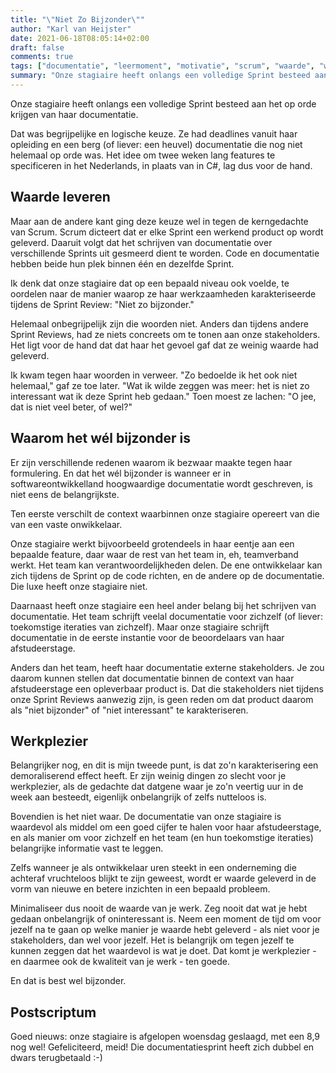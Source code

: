 ```yaml
---
title: "\"Niet Zo Bijzonder\""
author: "Karl van Heijster"
date: 2021-06-18T08:05:14+02:00
draft: false
comments: true
tags: ["documentatie", "leermoment", "motivatie", "scrum", "waarde", "werkplezier"]
summary: "Onze stagiaire heeft onlangs een volledige Sprint besteed aan het op orde krijgen van haar documentatie. Tijdens de Sprint Review karakteriseerde ze die twee weken werk als \"niet zo bijzonder\". Ik kwam tegen die woorden in het verweer."
---
```


Onze stagiaire heeft onlangs een volledige Sprint besteed aan het op orde krijgen van haar documentatie.


Dat was begrijpelijke en logische keuze. Ze had deadlines vanuit haar opleiding en een berg (of liever: een heuvel) documentatie die nog niet helemaal op orde was. Het idee om twee weken lang features te specificeren in het Nederlands, in plaats van in C#, lag dus voor de hand.


## Waarde leveren


Maar aan de andere kant ging deze keuze wel in tegen de kerngedachte van Scrum. Scrum dicteert dat er elke Sprint een werkend product op wordt geleverd. Daaruit volgt dat het schrijven van documentatie over verschillende Sprints uit gesmeerd dient te worden. Code en documentatie hebben beide hun plek binnen één en dezelfde Sprint.


Ik denk dat onze stagiaire dat op een bepaald niveau ook voelde, te oordelen naar de manier waarop ze haar werkzaamheden karakteriseerde tijdens de Sprint Review: "Niet zo bijzonder."


Helemaal onbegrijpelijk zijn die woorden niet. Anders dan tijdens andere Sprint Reviews, had ze niets concreets om te tonen aan onze stakeholders. Het ligt voor de hand dat dat haar het gevoel gaf dat ze weinig waarde had geleverd. 


Ik kwam tegen haar woorden in verweer. "Zo bedoelde ik het ook niet helemaal," gaf ze toe later. "Wat ik wilde zeggen was meer: het is niet zo interessant wat ik deze Sprint heb gedaan." Toen moest ze lachen: "O jee, dat is niet veel beter, of wel?"


## Waarom het wél bijzonder is


Er zijn verschillende redenen waarom ik bezwaar maakte tegen haar formulering. En dat het wél bijzonder is wanneer er in softwareontwikkelland hoogwaardige documentatie wordt geschreven, is niet eens de belangrijkste.


Ten eerste verschilt de context waarbinnen onze stagiaire opereert van die van een vaste onwikkelaar. 


Onze stagiaire werkt bijvoorbeeld grotendeels in haar eentje aan een bepaalde feature, daar waar de rest van het team in, eh, teamverband werkt. Het team kan verantwoordelijkheden delen. De ene ontwikkelaar kan zich tijdens de Sprint op de code richten, en de andere op de documentatie. Die luxe heeft onze stagiaire niet.


Daarnaast heeft onze stagiaire een heel ander belang bij het schrijven van documentatie. Het team schrijft veelal documentatie voor zichzelf (of liever: toekomstige iteraties van zichzelf). Maar onze stagiaire schrijft documentatie in de eerste instantie voor de beoordelaars van haar afstudeerstage. 


Anders dan het team, heeft haar documentatie externe stakeholders. Je zou daarom kunnen stellen dat documentatie binnen de context van haar afstudeerstage een opleverbaar product is. Dat die stakeholders niet tijdens onze Sprint Reviews aanwezig zijn, is geen reden om dat product daarom als "niet bijzonder" of "niet interessant" te karakteriseren.


## Werkplezier


Belangrijker nog, en dit is mijn tweede punt, is dat zo'n karakterisering een demoraliserend effect heeft. Er zijn weinig dingen zo slecht voor je werkplezier, als de gedachte dat datgene waar je zo'n veertig uur in de week aan besteedt, eigenlijk onbelangrijk of zelfs nutteloos is.


Bovendien is het niet waar. De documentatie van onze stagiaire is waardevol als middel om een goed cijfer te halen voor haar afstudeerstage, en als manier om voor zichzelf en het team (en hun toekomstige iteraties) belangrijke informatie vast te leggen.


Zelfs wanneer je als ontwikkelaar uren steekt in een onderneming die achteraf vruchteloos blijkt te zijn geweest, wordt er waarde geleverd in de vorm van nieuwe en betere inzichten in een bepaald probleem.


Minimaliseer dus nooit de waarde van je werk. Zeg nooit dat wat je hebt gedaan onbelangrijk of oninteressant is. Neem een moment de tijd om voor jezelf na te gaan op welke manier je waarde hebt geleverd - als niet voor je stakeholders, dan wel voor jezelf. Het is belangrijk om tegen jezelf te kunnen zeggen dat het waardevol is wat je doet. Dat komt je werkplezier - en daarmee ook de kwaliteit van je werk - ten goede.


En dat is best wel bijzonder.


## Postscriptum


Goed nieuws: onze stagiaire is afgelopen woensdag geslaagd, met een 8,9 nog wel! Gefeliciteerd, meid! Die documentatiesprint heeft zich dubbel en dwars terugbetaald :-)
